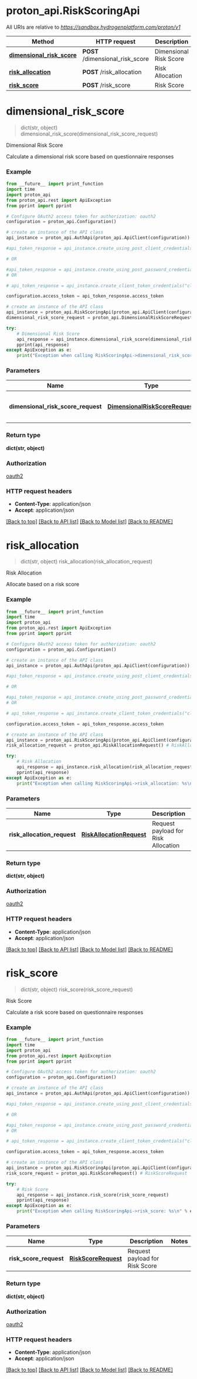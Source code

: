 # proton_api.RiskScoringApi

All URIs are relative to *https://sandbox.hydrogenplatform.com/proton/v1*

Method | HTTP request | Description
------------- | ------------- | -------------
[**dimensional_risk_score**](RiskScoringApi.md#dimensional_risk_score) | **POST** /dimensional_risk_score | Dimensional Risk Score
[**risk_allocation**](RiskScoringApi.md#risk_allocation) | **POST** /risk_allocation | Risk Allocation
[**risk_score**](RiskScoringApi.md#risk_score) | **POST** /risk_score | Risk Score


# **dimensional_risk_score**
> dict(str, object) dimensional_risk_score(dimensional_risk_score_request)

Dimensional Risk Score

Calculate a dimensional risk score based on questionnaire responses

### Example
```python
from __future__ import print_function
import time
import proton_api
from proton_api.rest import ApiException
from pprint import pprint

# Configure OAuth2 access token for authorization: oauth2
configuration = proton_api.Configuration()

# create an instance of the API class
api_instance = proton_api.AuthApi(proton_api.ApiClient(configuration))

#api_token_response = api_instance.create_using_post_client_credentials("client_id", "password")

# OR

#api_token_response = api_instance.create_using_post_password_credentials("client_id","password", "username", "secret" )
# OR

# api_token_response = api_instance.create_client_token_credentials("client_id", "password", "client_token");

configuration.access_token = api_token_response.access_token

# create an instance of the API class
api_instance = proton_api.RiskScoringApi(proton_api.ApiClient(configuration))
dimensional_risk_score_request = proton_api.DimensionalRiskScoreRequest() # DimensionalRiskScoreRequest | Request payload for Dimensional Risk Score

try:
    # Dimensional Risk Score
    api_response = api_instance.dimensional_risk_score(dimensional_risk_score_request)
    pprint(api_response)
except ApiException as e:
    print("Exception when calling RiskScoringApi->dimensional_risk_score: %s\n" % e)
```

### Parameters

Name | Type | Description  | Notes
------------- | ------------- | ------------- | -------------
 **dimensional_risk_score_request** | [**DimensionalRiskScoreRequest**](DimensionalRiskScoreRequest.md)| Request payload for Dimensional Risk Score | 

### Return type

**dict(str, object)**

### Authorization

[oauth2](../README.md#oauth2)

### HTTP request headers

 - **Content-Type**: application/json
 - **Accept**: application/json

[[Back to top]](#) [[Back to API list]](../README.md#documentation-for-api-endpoints) [[Back to Model list]](../README.md#documentation-for-models) [[Back to README]](../README.md)

# **risk_allocation**
> dict(str, object) risk_allocation(risk_allocation_request)

Risk Allocation

Allocate based on a risk score

### Example
```python
from __future__ import print_function
import time
import proton_api
from proton_api.rest import ApiException
from pprint import pprint

# Configure OAuth2 access token for authorization: oauth2
configuration = proton_api.Configuration()

# create an instance of the API class
api_instance = proton_api.AuthApi(proton_api.ApiClient(configuration))

#api_token_response = api_instance.create_using_post_client_credentials("client_id", "password")

# OR

#api_token_response = api_instance.create_using_post_password_credentials("client_id","password", "username", "secret" )
# OR

# api_token_response = api_instance.create_client_token_credentials("client_id", "password", "client_token");

configuration.access_token = api_token_response.access_token

# create an instance of the API class
api_instance = proton_api.RiskScoringApi(proton_api.ApiClient(configuration))
risk_allocation_request = proton_api.RiskAllocationRequest() # RiskAllocationRequest | Request payload for Risk Allocation

try:
    # Risk Allocation
    api_response = api_instance.risk_allocation(risk_allocation_request)
    pprint(api_response)
except ApiException as e:
    print("Exception when calling RiskScoringApi->risk_allocation: %s\n" % e)
```

### Parameters

Name | Type | Description  | Notes
------------- | ------------- | ------------- | -------------
 **risk_allocation_request** | [**RiskAllocationRequest**](RiskAllocationRequest.md)| Request payload for Risk Allocation | 

### Return type

**dict(str, object)**

### Authorization

[oauth2](../README.md#oauth2)

### HTTP request headers

 - **Content-Type**: application/json
 - **Accept**: application/json

[[Back to top]](#) [[Back to API list]](../README.md#documentation-for-api-endpoints) [[Back to Model list]](../README.md#documentation-for-models) [[Back to README]](../README.md)

# **risk_score**
> dict(str, object) risk_score(risk_score_request)

Risk Score

Calculate a risk score based on questionnaire responses

### Example
```python
from __future__ import print_function
import time
import proton_api
from proton_api.rest import ApiException
from pprint import pprint

# Configure OAuth2 access token for authorization: oauth2
configuration = proton_api.Configuration()

# create an instance of the API class
api_instance = proton_api.AuthApi(proton_api.ApiClient(configuration))

#api_token_response = api_instance.create_using_post_client_credentials("client_id", "password")

# OR

#api_token_response = api_instance.create_using_post_password_credentials("client_id","password", "username", "secret" )
# OR

# api_token_response = api_instance.create_client_token_credentials("client_id", "password", "client_token");

configuration.access_token = api_token_response.access_token

# create an instance of the API class
api_instance = proton_api.RiskScoringApi(proton_api.ApiClient(configuration))
risk_score_request = proton_api.RiskScoreRequest() # RiskScoreRequest | Request payload for Risk Score

try:
    # Risk Score
    api_response = api_instance.risk_score(risk_score_request)
    pprint(api_response)
except ApiException as e:
    print("Exception when calling RiskScoringApi->risk_score: %s\n" % e)
```

### Parameters

Name | Type | Description  | Notes
------------- | ------------- | ------------- | -------------
 **risk_score_request** | [**RiskScoreRequest**](RiskScoreRequest.md)| Request payload for Risk Score | 

### Return type

**dict(str, object)**

### Authorization

[oauth2](../README.md#oauth2)

### HTTP request headers

 - **Content-Type**: application/json
 - **Accept**: application/json

[[Back to top]](#) [[Back to API list]](../README.md#documentation-for-api-endpoints) [[Back to Model list]](../README.md#documentation-for-models) [[Back to README]](../README.md)


